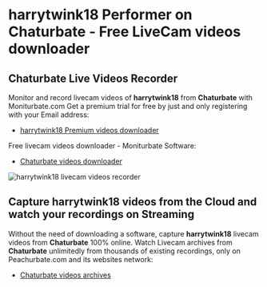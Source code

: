 # harrytwink18 Performer on Chaturbate - Free LiveCam videos downloader

## Chaturbate Live Videos Recorder

Monitor and record livecam videos of **harrytwink18** from **Chaturbate** with Moniturbate.com
Get a premium trial for free by just and only registering with your Email address:
* [harrytwink18 Premium videos downloader](https://moniturbate.com/request-demo-licence-key.html)

Free livecam videos downloader - Moniturbate Software:
* [Chaturbate videos downloader](https://moniturbate.com/moniturbate-download-software.html)

![harrytwink18 livecam videos recorder](https://peachurnet.com/templates/moniturbate-software.png)


## Capture harrytwink18 videos from the Cloud and watch your recordings on Streaming

Without the need of downloading a software, capture **harrytwink18** livecam videos from **Chaturbate** 100% online.
Watch Livecam archives from **Chaturbate** unlimitedly from thousands of existing recordings, only on Peachurbate.com and its websites network:
* [Chaturbate videos archives](https://peachurnet.com/)